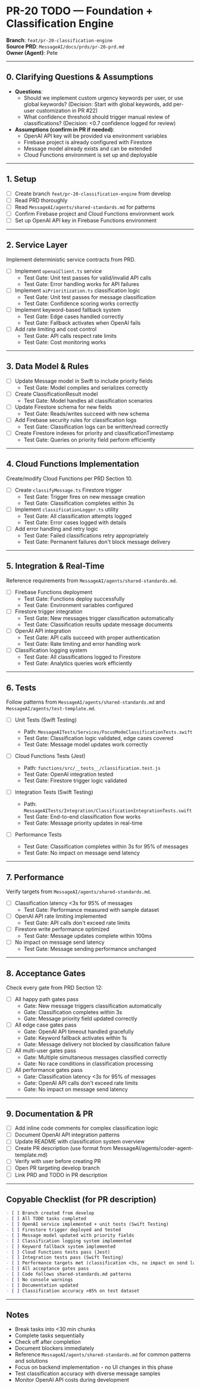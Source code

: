 # PR-20 TODO — Foundation + Classification Engine

**Branch**: `feat/pr-20-classification-engine`  
**Source PRD**: `MessageAI/docs/prds/pr-20-prd.md`  
**Owner (Agent)**: Pete

---

## 0. Clarifying Questions & Assumptions

- **Questions**: 
  - Should we implement custom urgency keywords per user, or use global keywords? (Decision: Start with global keywords, add per-user customization in PR #22)
  - What confidence threshold should trigger manual review of classifications? (Decision: <0.7 confidence logged for review)
- **Assumptions (confirm in PR if needed)**:
  - OpenAI API key will be provided via environment variables
  - Firebase project is already configured with Firestore
  - Message model already exists and can be extended
  - Cloud Functions environment is set up and deployable

---

## 1. Setup

- [ ] Create branch `feat/pr-20-classification-engine` from develop
- [ ] Read PRD thoroughly
- [ ] Read `MessageAI/agents/shared-standards.md` for patterns
- [ ] Confirm Firebase project and Cloud Functions environment work
- [ ] Set up OpenAI API key in Firebase Functions environment

---

## 2. Service Layer

Implement deterministic service contracts from PRD.

- [ ] Implement `openaiClient.ts` service
  - Test Gate: Unit test passes for valid/invalid API calls
  - Test Gate: Error handling works for API failures
- [ ] Implement `aiPrioritization.ts` classification logic
  - Test Gate: Unit test passes for message classification
  - Test Gate: Confidence scoring works correctly
- [ ] Implement keyword-based fallback system
  - Test Gate: Edge cases handled correctly
  - Test Gate: Fallback activates when OpenAI fails
- [ ] Add rate limiting and cost control
  - Test Gate: API calls respect rate limits
  - Test Gate: Cost monitoring works

---

## 3. Data Model & Rules

- [ ] Update Message model in Swift to include priority fields
  - Test Gate: Model compiles and serializes correctly
- [ ] Create ClassificationResult model
  - Test Gate: Model handles all classification scenarios
- [ ] Update Firestore schema for new fields
  - Test Gate: Reads/writes succeed with new schema
- [ ] Add Firebase security rules for classification logs
  - Test Gate: Classification logs can be written/read correctly
- [ ] Create Firestore indexes for priority and classificationTimestamp
  - Test Gate: Queries on priority field perform efficiently

---

## 4. Cloud Functions Implementation

Create/modify Cloud Functions per PRD Section 10.

- [ ] Create `classifyMessage.ts` Firestore trigger
  - Test Gate: Trigger fires on new message creation
  - Test Gate: Classification completes within 3s
- [ ] Implement `classificationLogger.ts` utility
  - Test Gate: All classification attempts logged
  - Test Gate: Error cases logged with details
- [ ] Add error handling and retry logic
  - Test Gate: Failed classifications retry appropriately
  - Test Gate: Permanent failures don't block message delivery

---

## 5. Integration & Real-Time

Reference requirements from `MessageAI/agents/shared-standards.md`.

- [ ] Firebase Functions deployment
  - Test Gate: Functions deploy successfully
  - Test Gate: Environment variables configured
- [ ] Firestore trigger integration
  - Test Gate: New messages trigger classification automatically
  - Test Gate: Classification results update message documents
- [ ] OpenAI API integration
  - Test Gate: API calls succeed with proper authentication
  - Test Gate: Rate limiting and error handling work
- [ ] Classification logging system
  - Test Gate: All classifications logged to Firestore
  - Test Gate: Analytics queries work efficiently

---

## 6. Tests

Follow patterns from `MessageAI/agents/shared-standards.md` and `MessageAI/agents/test-template.md`.

- [ ] Unit Tests (Swift Testing)
  - Path: `MessageAITests/Services/FocusModeClassificationTests.swift`
  - Test Gate: Classification logic validated, edge cases covered
  - Test Gate: Message model updates work correctly
  
- [ ] Cloud Functions Tests (Jest)
  - Path: `functions/src/__tests__/classification.test.js`
  - Test Gate: OpenAI integration tested
  - Test Gate: Firestore trigger logic validated
  
- [ ] Integration Tests (Swift Testing)
  - Path: `MessageAITests/Integration/ClassificationIntegrationTests.swift`
  - Test Gate: End-to-end classification flow works
  - Test Gate: Message priority updates in real-time
  
- [ ] Performance Tests
  - Test Gate: Classification completes within 3s for 95% of messages
  - Test Gate: No impact on message send latency

---

## 7. Performance

Verify targets from `MessageAI/agents/shared-standards.md`.

- [ ] Classification latency <3s for 95% of messages
  - Test Gate: Performance measured with sample dataset
- [ ] OpenAI API rate limiting implemented
  - Test Gate: API calls don't exceed rate limits
- [ ] Firestore write performance optimized
  - Test Gate: Message updates complete within 100ms
- [ ] No impact on message send latency
  - Test Gate: Message sending performance unchanged

---

## 8. Acceptance Gates

Check every gate from PRD Section 12:
- [ ] All happy path gates pass
  - Gate: New message triggers classification automatically
  - Gate: Classification completes within 3s
  - Gate: Message priority field updated correctly
- [ ] All edge case gates pass
  - Gate: OpenAI API timeout handled gracefully
  - Gate: Keyword fallback activates within 1s
  - Gate: Message delivery not blocked by classification failure
- [ ] All multi-user gates pass
  - Gate: Multiple simultaneous messages classified correctly
  - Gate: No race conditions in classification processing
- [ ] All performance gates pass
  - Gate: Classification latency <3s for 95% of messages
  - Gate: OpenAI API calls don't exceed rate limits
  - Gate: No impact on message send latency

---

## 9. Documentation & PR

- [ ] Add inline code comments for complex classification logic
- [ ] Document OpenAI API integration patterns
- [ ] Update README with classification system overview
- [ ] Create PR description (use format from MessageAI/agents/coder-agent-template.md)
- [ ] Verify with user before creating PR
- [ ] Open PR targeting develop branch
- [ ] Link PRD and TODO in PR description

---

## Copyable Checklist (for PR description)

```markdown
- [ ] Branch created from develop
- [ ] All TODO tasks completed
- [ ] OpenAI service implemented + unit tests (Swift Testing)
- [ ] Firestore trigger deployed and tested
- [ ] Message model updated with priority fields
- [ ] Classification logging system implemented
- [ ] Keyword fallback system implemented
- [ ] Cloud Functions tests pass (Jest)
- [ ] Integration tests pass (Swift Testing)
- [ ] Performance targets met (classification <3s, no impact on send latency)
- [ ] All acceptance gates pass
- [ ] Code follows shared-standards.md patterns
- [ ] No console warnings
- [ ] Documentation updated
- [ ] Classification accuracy >85% on test dataset
```

---

## Notes

- Break tasks into <30 min chunks
- Complete tasks sequentially
- Check off after completion
- Document blockers immediately
- Reference `MessageAI/agents/shared-standards.md` for common patterns and solutions
- Focus on backend implementation - no UI changes in this phase
- Test classification accuracy with diverse message samples
- Monitor OpenAI API costs during development
